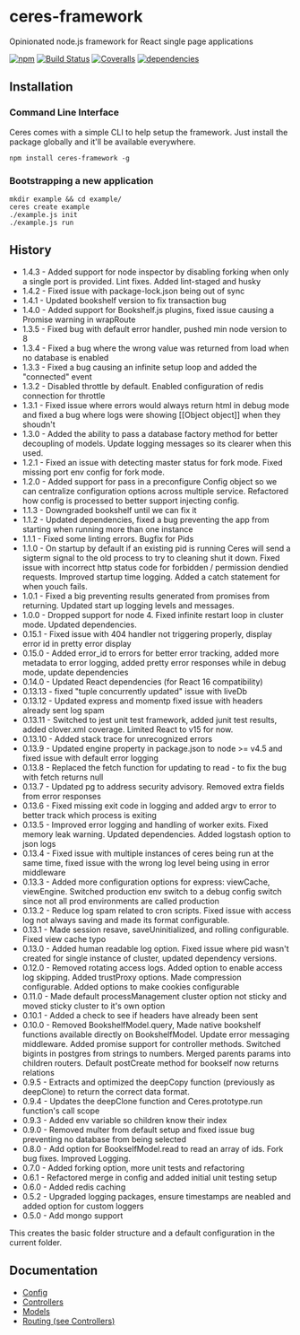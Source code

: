 # ceres-framework

Opinionated node.js framework for React single page applications

[![npm](https://img.shields.io/npm/v/ceres-framework.svg?maxAge=2592000)](https://www.npmjs.com/package/ceres-framework)
[![Build Status](http://img.shields.io/travis/ship-components/ceres-framework/master.svg?style=flat)](https://travis-ci.org/ship-components/ceres-framework)
[![Coveralls](https://img.shields.io/coveralls/ship-components/ceres-framework.svg)](https://coveralls.io/github/ship-components/ceres-framework)
[![dependencies](https://img.shields.io/david/ship-components/ceres-framework.svg?style=flat)](https://david-dm.org/ship-components/ceres-framework)

## Installation

### Command Line Interface

Ceres comes with a simple CLI to help setup the framework. Just install the package globally and it'll be available everywhere.

```shell
npm install ceres-framework -g
```

### Bootstrapping a new application

```shell
mkdir example && cd example/
ceres create example
./example.js init
./example.js run
```

## History

- 1.4.3 - Added support for node inspector by disabling forking when only a single port is provided. Lint fixes. Added lint-staged and husky
- 1.4.2 - Fixed issue with package-lock.json being out of sync
- 1.4.1 - Updated bookshelf version to fix transaction bug
- 1.4.0 - Added support for Bookshelf.js plugins, fixed issue causing a Promise warning in wrapRoute
- 1.3.5 - Fixed bug with default error handler, pushed min node version to 8
- 1.3.4 - Fixed a bug where the wrong value was returned from load when no database is enabled
- 1.3.3 - Fixed a bug causing an infinite setup loop and added the "connected" event
- 1.3.2 - Disabled throttle by default. Enabled configuration of redis connection for throttle
- 1.3.1 - Fixed issue where errors would always return html in debug mode and fixed a bug where logs were showing [[Object object]] when they shoudn't
- 1.3.0 - Added the ability to pass a database factory method for better decoupling of models. Update logging messages so its clearer when this used.
- 1.2.1 - Fixed an issue with detecting master status for fork mode. Fixed missing port env config for fork mode.
- 1.2.0 - Added support for pass in a preconfigure Config object so we can centralize configuration options across multiple service. Refactored how config is processed to better support injecting config.
- 1.1.3 - Downgraded bookshelf until we can fix it
- 1.1.2 - Updated dependencies, fixed a bug preventing the app from starting when running more than one instance
- 1.1.1 - Fixed some linting errors. Bugfix for Pids
- 1.1.0 - On startup by default if an existing pid is running Ceres will send a sigterm signal to the old process to try to cleaning shut it down. Fixed issue with incorrect http status code for forbidden / permission dendied requests. Improved startup time logging. Added a catch statement for when youch fails.
- 1.0.1 - Fixed a big preventing results generated from promises from returning. Updated start up logging levels and messages.
- 1.0.0 - Dropped support for node 4. Fixed infinite restart loop in cluster mode. Updated dependencies.
- 0.15.1 - Fixed issue with 404 handler not triggering properly, display error id in pretty error display
- 0.15.0 - Added error_id to errors for better error tracking, added more metadata to error logging, added pretty error responses while in debug mode, update dependencies
- 0.14.0 - Updated React dependencies (for React 16 compatibility)
- 0.13.13 - fixed "tuple concurrently updated" issue with liveDb
- 0.13.12 - Updated express and momentp fixed issue with headers already sent log spam
- 0.13.11 - Switched to jest unit test framework, added junit test results, added clover.xml coverage. Limited React to v15 for now.
- 0.13.10 - Added stack trace for unrecognized errors
- 0.13.9 - Updated engine property in package.json to node >= v4.5 and fixed issue with default error logging
- 0.13.8 - Replaced the fetch function for updating to read - to fix the bug with fetch returns null
- 0.13.7 - Updated pg to address security advisory. Removed extra fields from error responses
- 0.13.6 - Fixed missing exit code in logging and added argv to error to better track which process is exiting
- 0.13.5 - Improved error logging and handling of worker exits. Fixed memory leak warning. Updated dependencies. Added logstash option to json logs
- 0.13.4 - Fixed issue with multiple instances of ceres being run at the same time, fixed issue with the wrong log level being using in error middleware
- 0.13.3 - Added more configuration options for express: viewCache, viewEngine. Switched production env switch to a debug config switch since not all prod environments are called production
- 0.13.2 - Reduce log spam related to cron scripts. Fixed issue with access log not always saving and made its format configurable.
- 0.13.1 - Made session resave, saveUninitialized, and rolling configurable. Fixed view cache typo
- 0.13.0 - Added human readable log option. Fixed issue where pid wasn't created for single instance of cluster, updated dependency versions.
- 0.12.0 - Removed rotating access logs. Added option to enable access log skipping. Added trustProxy options. Made compression configurable. Added options to make cookies configurable
- 0.11.0 - Made default processManagement cluster option not sticky and moved sticky cluster to it's own option
- 0.10.1 - Added a check to see if headers have already been sent
- 0.10.0 - Removed BookshelfModel.query, Made native bookshelf functions available directly on BookshelfModel. Update error messaging middleware. Added promise support for controller methods. Switched bigints in postgres from strings to numbers. Merged parents params into children routers. Default postCreate method for bookself now returns relations
- 0.9.5 - Extracts and optimized the deepCopy function (previously as deepClone) to return the correct data format.
- 0.9.4 - Updates the deepClone function and Ceres.prototype.run function's call scope
- 0.9.3 - Added env variable so children know their index
- 0.9.0 - Removed multer from default setup and fixed issue bug preventing no database from being selected
- 0.8.0 - Add option for BookselfModel.read to read an array of ids. Fork bug fixes. Improved Logging.
- 0.7.0 - Added forking option, more unit tests and refactoring
- 0.6.1 - Refactored merge in config and added initial unit testing setup
- 0.6.0 - Added redis caching
- 0.5.2 - Upgraded logging packages, ensure timestamps are neabled and added option for custom loggers
- 0.5.0 - Add mongo support

This creates the basic folder structure and a default configuration in the current folder.

## Documentation

- [Config](docs/config.md)
- [Controllers](docs/controllers.md)
- [Models](docs/models.md)
- [Routing (see Controllers)](docs/controllers.md)
